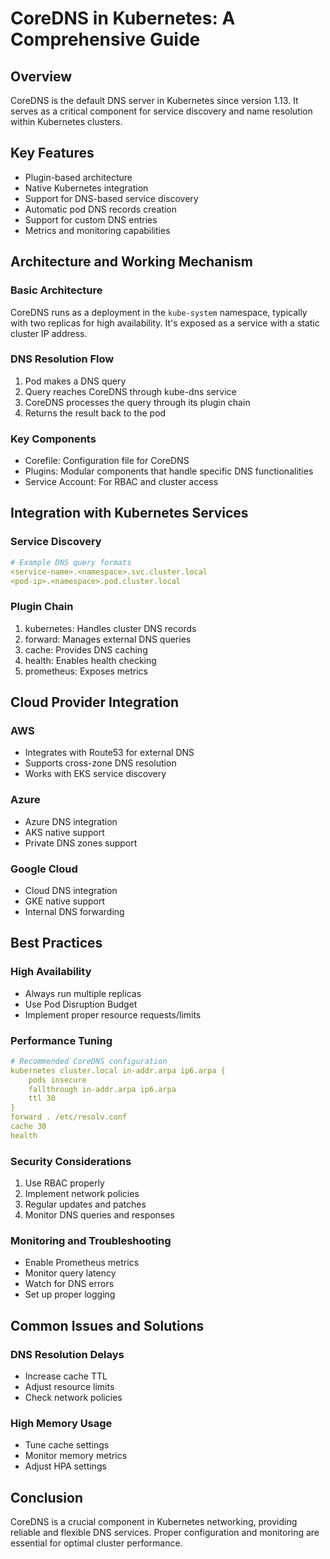 # CoreDNS in Kubernetes: A Comprehensive Guide

## Overview
CoreDNS is the default DNS server in Kubernetes since version 1.13. It serves as a critical component for service discovery and name resolution within Kubernetes clusters.

## Key Features
- Plugin-based architecture
- Native Kubernetes integration
- Support for DNS-based service discovery
- Automatic pod DNS records creation
- Support for custom DNS entries
- Metrics and monitoring capabilities

## Architecture and Working Mechanism

### Basic Architecture
CoreDNS runs as a deployment in the `kube-system` namespace, typically with two replicas for high availability. It's exposed as a service with a static cluster IP address.

### DNS Resolution Flow
1. Pod makes a DNS query
2. Query reaches CoreDNS through kube-dns service
3. CoreDNS processes the query through its plugin chain
4. Returns the result back to the pod

### Key Components
- Corefile: Configuration file for CoreDNS
- Plugins: Modular components that handle specific DNS functionalities
- Service Account: For RBAC and cluster access

## Integration with Kubernetes Services

### Service Discovery
```yaml
# Example DNS query formats
<service-name>.<namespace>.svc.cluster.local
<pod-ip>.<namespace>.pod.cluster.local
```

### Plugin Chain
1. kubernetes: Handles cluster DNS records
2. forward: Manages external DNS queries
3. cache: Provides DNS caching
4. health: Enables health checking
5. prometheus: Exposes metrics

## Cloud Provider Integration

### AWS
- Integrates with Route53 for external DNS
- Supports cross-zone DNS resolution
- Works with EKS service discovery

### Azure
- Azure DNS integration
- AKS native support
- Private DNS zones support

### Google Cloud
- Cloud DNS integration
- GKE native support
- Internal DNS forwarding

## Best Practices

### High Availability
- Always run multiple replicas
- Use Pod Disruption Budget
- Implement proper resource requests/limits

### Performance Tuning
```yaml
# Recommended CoreDNS configuration
kubernetes cluster.local in-addr.arpa ip6.arpa {
    pods insecure
    fallthrough in-addr.arpa ip6.arpa
    ttl 30
}
forward . /etc/resolv.conf
cache 30
health
```

### Security Considerations
1. Use RBAC properly
2. Implement network policies
3. Regular updates and patches
4. Monitor DNS queries and responses

### Monitoring and Troubleshooting
- Enable Prometheus metrics
- Monitor query latency
- Watch for DNS errors
- Set up proper logging

## Common Issues and Solutions

### DNS Resolution Delays
- Increase cache TTL
- Adjust resource limits
- Check network policies

### High Memory Usage
- Tune cache settings
- Monitor memory metrics
- Adjust HPA settings

## Conclusion
CoreDNS is a crucial component in Kubernetes networking, providing reliable and flexible DNS services. Proper configuration and monitoring are essential for optimal cluster performance.

